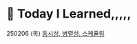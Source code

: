 # 🧐 Today I Learned,,,,,

250206 (목) [동시성, 병렬성, 스케쥴링](https://github.com/100-hours-a-week/kylie.cho-TIL/February/250206(목).md)